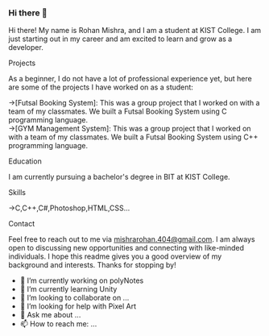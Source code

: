 ### Hi there 👋

Hi there! My name is Rohan Mishra, and I am a student at KIST College. I am just starting out in my career and am excited to learn and grow as a developer. 

Projects 

As a beginner, I do not have a lot of professional experience yet, but here are some of the projects I have worked on as a student: 
  
  
  ->[Futsal Booking System]: This was a group project that I worked on with a team of my classmates. We built a Futsal Booking System using C programming language.  
  ->[GYM Management System]: This was a group project that I worked on with a team of my classmates. We built a Futsal Booking System using C++ programming language. 

Education 

I am currently pursuing a bachelor's degree in BIT at KIST College. 

Skills 
  
  ->C,C++,C#,Photoshop,HTML,CSS...

Contact 

Feel free to reach out to me via mishrarohan.404@gmail.com. I am always open to discussing new opportunities and connecting with like-minded individuals. 
I hope this readme gives you a good overview of my background and interests. Thanks for stopping by!

- 🔭 I’m currently working on polyNotes
- 🌱 I’m currently learning Unity
- 👯 I’m looking to collaborate on ...
- 🤔 I’m looking for help with Pixel Art
- 💬 Ask me about ...
- 📫 How to reach me: ...

